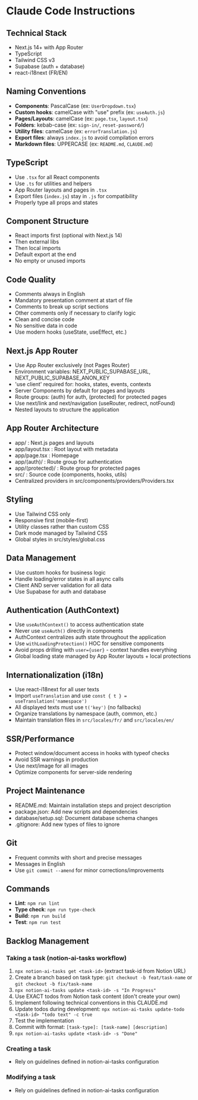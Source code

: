 # Claude Code Instructions

## Technical Stack
- Next.js 14+ with App Router
- TypeScript
- Tailwind CSS v3
- Supabase (auth + database)
- react-i18next (FR/EN)

## Naming Conventions
- **Components**: PascalCase (ex: `UserDropdown.tsx`)
- **Custom hooks**: camelCase with "use" prefix (ex: `useAuth.js`)
- **Pages/Layouts**: camelCase (ex: `page.tsx`, `layout.tsx`)
- **Folders**: kebab-case (ex: `sign-in/`, `reset-password/`)
- **Utility files**: camelCase (ex: `errorTranslation.js`)
- **Export files**: always `index.js` to avoid compilation errors
- **Markdown files**: UPPERCASE (ex: `README.md`, `CLAUDE.md`)

## TypeScript
- Use `.tsx` for all React components
- Use `.ts` for utilities and helpers
- App Router layouts and pages in `.tsx`
- Export files (`index.js`) stay in `.js` for compatibility
- Properly type all props and states

## Component Structure
- React imports first (optional with Next.js 14)
- Then external libs
- Then local imports
- Default export at the end
- No empty or unused imports

## Code Quality
- Comments always in English
- Mandatory presentation comment at start of file
- Comments to break up script sections
- Other comments only if necessary to clarify logic
- Clean and concise code
- No sensitive data in code
- Use modern hooks (useState, useEffect, etc.)

## Next.js App Router
- Use App Router exclusively (not Pages Router)
- Environment variables: NEXT_PUBLIC_SUPABASE_URL, NEXT_PUBLIC_SUPABASE_ANON_KEY
- 'use client' required for: hooks, states, events, contexts
- Server Components by default for pages and layouts
- Route groups: (auth) for auth, (protected) for protected pages
- Use next/link and next/navigation (useRouter, redirect, notFound)
- Nested layouts to structure the application

## App Router Architecture
- app/ : Next.js pages and layouts
- app/layout.tsx : Root layout with metadata
- app/page.tsx : Homepage
- app/(auth)/ : Route group for authentication
- app/(protected)/ : Route group for protected pages
- src/ : Source code (components, hooks, utils)
- Centralized providers in src/components/providers/Providers.tsx

## Styling
- Use Tailwind CSS only
- Responsive first (mobile-first)
- Utility classes rather than custom CSS
- Dark mode managed by Tailwind CSS
- Global styles in src/styles/global.css

## Data Management
- Use custom hooks for business logic
- Handle loading/error states in all async calls
- Client AND server validation for all data
- Use Supabase for auth and database

## Authentication (AuthContext)
- Use `useAuthContext()` to access authentication state
- Never use `useAuth()` directly in components
- AuthContext centralizes auth state throughout the application
- Use `withLoadingProtection()` HOC for sensitive components
- Avoid props drilling with `user={user}` - context handles everything
- Global loading state managed by App Router layouts + local protections

## Internationalization (i18n)
- Use react-i18next for all user texts
- Import `useTranslation` and use `const { t } = useTranslation('namespace')`
- All displayed texts must use `t('key')` (no fallbacks)
- Organize translations by namespace (auth, common, etc.)
- Maintain translation files in `src/locales/fr/` and `src/locales/en/`

## SSR/Performance
- Protect window/document access in hooks with typeof checks
- Avoid SSR warnings in production
- Use next/image for all images
- Optimize components for server-side rendering

## Project Maintenance
- README.md: Maintain installation steps and project description
- package.json: Add new scripts and dependencies
- database/setup.sql: Document database schema changes
- .gitignore: Add new types of files to ignore

## Git
- Frequent commits with short and precise messages
- Messages in English
- Use `git commit --amend` for minor corrections/improvements

## Commands
- **Lint**: `npm run lint`
- **Type check**: `npm run type-check`
- **Build**: `npm run build`
- **Test**: `npm run test`

## Backlog Management
### Taking a task (notion-ai-tasks workflow)
1. `npx notion-ai-tasks get <task-id>` (extract task-id from Notion URL)
2. Create a branch based on task type: `git checkout -b feat/task-name` or `git checkout -b fix/task-name`
3. `npx notion-ai-tasks update <task-id> -s "In Progress"`
4. Use EXACT todos from Notion task content (don't create your own)
5. Implement following technical conventions in this CLAUDE.md
6. Update todos during development: `npx notion-ai-tasks update-todo <task-id> "todo text" -c true`
7. Test the implementation
8. Commit with format: `[task-type]: [task-name] [description]`
9. `npx notion-ai-tasks update <task-id> -s "Done"`
### Creating a task
- Rely on guidelines defined in notion-ai-tasks configuration
### Modifying a task
- Rely on guidelines defined in notion-ai-tasks configuration